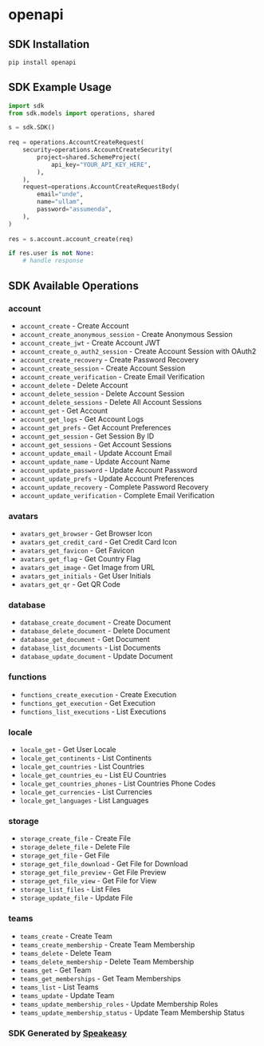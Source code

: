 # openapi

<!-- Start SDK Installation -->
## SDK Installation

```bash
pip install openapi
```
<!-- End SDK Installation -->

## SDK Example Usage
<!-- Start SDK Example Usage -->
```python
import sdk
from sdk.models import operations, shared

s = sdk.SDK()
    
req = operations.AccountCreateRequest(
    security=operations.AccountCreateSecurity(
        project=shared.SchemeProject(
            api_key="YOUR_API_KEY_HERE",
        ),
    ),
    request=operations.AccountCreateRequestBody(
        email="unde",
        name="ullam",
        password="assumenda",
    ),
)
    
res = s.account.account_create(req)

if res.user is not None:
    # handle response
```
<!-- End SDK Example Usage -->

<!-- Start SDK Available Operations -->
## SDK Available Operations

### account

* `account_create` - Create Account
* `account_create_anonymous_session` - Create Anonymous Session
* `account_create_jwt` - Create Account JWT
* `account_create_o_auth2_session` - Create Account Session with OAuth2
* `account_create_recovery` - Create Password Recovery
* `account_create_session` - Create Account Session
* `account_create_verification` - Create Email Verification
* `account_delete` - Delete Account
* `account_delete_session` - Delete Account Session
* `account_delete_sessions` - Delete All Account Sessions
* `account_get` - Get Account
* `account_get_logs` - Get Account Logs
* `account_get_prefs` - Get Account Preferences
* `account_get_session` - Get Session By ID
* `account_get_sessions` - Get Account Sessions
* `account_update_email` - Update Account Email
* `account_update_name` - Update Account Name
* `account_update_password` - Update Account Password
* `account_update_prefs` - Update Account Preferences
* `account_update_recovery` - Complete Password Recovery
* `account_update_verification` - Complete Email Verification

### avatars

* `avatars_get_browser` - Get Browser Icon
* `avatars_get_credit_card` - Get Credit Card Icon
* `avatars_get_favicon` - Get Favicon
* `avatars_get_flag` - Get Country Flag
* `avatars_get_image` - Get Image from URL
* `avatars_get_initials` - Get User Initials
* `avatars_get_qr` - Get QR Code

### database

* `database_create_document` - Create Document
* `database_delete_document` - Delete Document
* `database_get_document` - Get Document
* `database_list_documents` - List Documents
* `database_update_document` - Update Document

### functions

* `functions_create_execution` - Create Execution
* `functions_get_execution` - Get Execution
* `functions_list_executions` - List Executions

### locale

* `locale_get` - Get User Locale
* `locale_get_continents` - List Continents
* `locale_get_countries` - List Countries
* `locale_get_countries_eu` - List EU Countries
* `locale_get_countries_phones` - List Countries Phone Codes
* `locale_get_currencies` - List Currencies
* `locale_get_languages` - List Languages

### storage

* `storage_create_file` - Create File
* `storage_delete_file` - Delete File
* `storage_get_file` - Get File
* `storage_get_file_download` - Get File for Download
* `storage_get_file_preview` - Get File Preview
* `storage_get_file_view` - Get File for View
* `storage_list_files` - List Files
* `storage_update_file` - Update File

### teams

* `teams_create` - Create Team
* `teams_create_membership` - Create Team Membership
* `teams_delete` - Delete Team
* `teams_delete_membership` - Delete Team Membership
* `teams_get` - Get Team
* `teams_get_memberships` - Get Team Memberships
* `teams_list` - List Teams
* `teams_update` - Update Team
* `teams_update_membership_roles` - Update Membership Roles
* `teams_update_membership_status` - Update Team Membership Status

<!-- End SDK Available Operations -->

### SDK Generated by [Speakeasy](https://docs.speakeasyapi.dev/docs/using-speakeasy/client-sdks)
